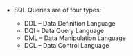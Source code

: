 - SQL Queries are of four types:

    - DDL – Data Definition Language
    - DQl – Data Query Language
    - DML – Data Manipulation Language
    - DCL – Data Control Language
